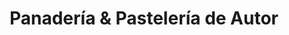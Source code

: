 ---
title: "Panadería & Pastelería de Autor"
url: /olmue/panaderia-y-pasteleria-de-autor/
shop: pastelería
---